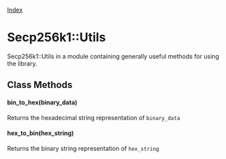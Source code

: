 [Index](index.md)

Secp256k1::Utils
================

Secp256k1::Utils in a module containing generally useful methods for using the library.

Class Methods
-------------

#### bin_to_hex(binary_data)

Returns the hexadecimal string representation of `binary_data`

#### hex_to_bin(hex_string)

Returns the binary string representation of `hex_string`
